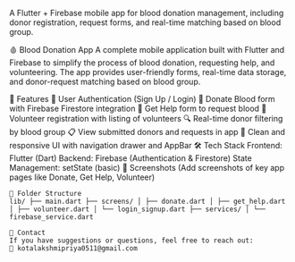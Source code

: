 A Flutter + Firebase mobile app for blood donation management, including donor registration, request forms, and real-time matching based on blood group.

🩸 Blood Donation App
A complete mobile application built with Flutter and Firebase to simplify the process of blood donation, requesting help, and volunteering. The app provides user-friendly forms, real-time data storage, and donor-request matching based on blood group.

🔧 Features
🔐 User Authentication (Sign Up / Login)
📝 Donate Blood form with Firebase Firestore integration
📢 Get Help form to request blood
🤝 Volunteer registration with listing of volunteers
🔍 Real-time donor filtering by blood group
📋 View submitted donors and requests in app
📱 Clean and responsive UI with navigation drawer and AppBar
🛠️ Tech Stack
Frontend: Flutter (Dart)
Backend: Firebase (Authentication & Firestore)
State Management: setState (basic)
📸 Screenshots
(Add screenshots of key app pages like Donate, Get Help, Volunteer)
```
📂 Folder Structure
lib/ ├── main.dart ├── screens/ │ ├── donate.dart │ ├── get_help.dart │ ├── volunteer.dart │ └── login_signup.dart ├── services/ │ └── firebase_service.dart

📧 Contact
If you have suggestions or questions, feel free to reach out:
📩 kotalakshmipriya0511@gmail.com

